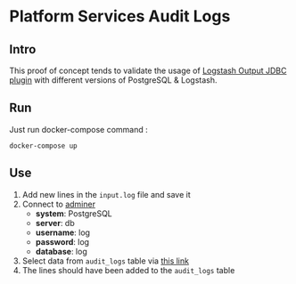 # Platform Services Audit Logs

## Intro
This proof of concept tends to validate the usage of [Logstash Output JDBC plugin](https://github.com/theangryangel/logstash-output-jdbc) 
with different versions of PostgreSQL & Logstash.

## Run
Just run docker-compose command :
```
docker-compose up
```

## Use
1. Add new lines in the `input.log` file and save it
2. Connect to [adminer](http://localhost:8080/)
    * **system**: PostgreSQL
    * **server**: db
    * **username**: log
    * **password**: log
    * **database**: log
3. Select data from `audit_logs` table via [this link](http://localhost:8080/?pgsql=db&username=log&db=log&ns=public&select=audit_logs)
4. The lines should have been added to the `audit_logs` table
